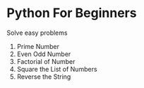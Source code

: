 # Python For Beginners 
  Solve easy problems
  
  1. Prime Number
  2. Even Odd Number
  3. Factorial of Number
  4. Square the List of Numbers
  5. Reverse the String
  
